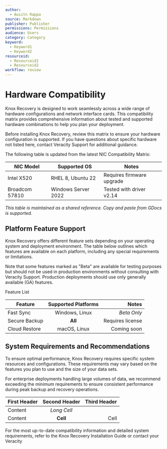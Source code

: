 ```yaml
---
author:
  - Ausitn Rappa
source: Markdown
publisher: Publisher
permissions: Permissions
audience: Users
category: Category
keyword:
  - Keyword1
  - Keyword2
resourceid:
  - Resourceid1
  - Resourceid2
workflow: review
---
```


# Hardware Compatibility

Knox Recovery is designed to work seamlessly across a wide range of hardware configurations and network interface cards. This compatibility matrix provides comprehensive information about tested and supported hardware combinations to help you plan your deployment.

Before installing Knox Recovery, review this matrix to ensure your hardware configuration is supported. If you have questions about specific hardware not listed here, contact Veracity Support for additional guidance.

The following table is updated from the latest NIC Compatibility Matrix:

| NIC Model      | Supported OS         | Notes                      |
|----------------|----------------------|----------------------------|
| Intel X520     | RHEL 8, Ubuntu 22    | Requires firmware upgrade  |
| Broadcom 57810 | Windows Server 2022  | Tested with driver v2.14   |

_This table is maintained as a shared reference. Copy and paste from GDocs is supported._

## Platform Feature Support

Knox Recovery offers different feature sets depending on your operating system and deployment environment. The table below outlines which features are available on each platform, including any special requirements or limitations.

Note that some features marked as "Beta" are available for testing purposes but should not be used in production environments without consulting with Veracity Support. Production deployments should use only generally available (GA) features.

Feature List

| Feature         | Supported Platforms | Notes                |
| --------------- | :-----------------:| --------------------:|
| Fast Sync       |   Windows, Linux    |         _Beta Only_  ||
| Secure Backup   |   **All**           |   Requires license   |
| Cloud Restore   |   macOS, Linux      |    Coming soon       |

## System Requirements and Recommendations

To ensure optimal performance, Knox Recovery requires specific system resources and configurations. These requirements may vary based on the features you plan to use and the size of your data sets.

For enterprise deployments handling large volumes of data, we recommend exceeding the minimum requirements to ensure consistent performance during peak backup and recovery operations.

| First Header | Second Header | Third Header |
| ------------ | :-----------: | -----------: |
| Content      |          _Long Cell_        ||
| Content      |   **Cell**    |         Cell |

For the most up-to-date compatibility information and detailed system requirements, refer to the Knox Recovery Installation Guide or contact your Veracity